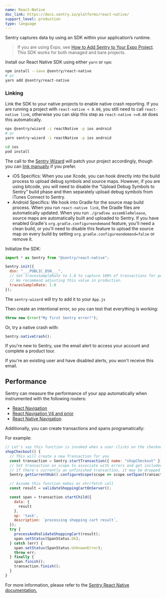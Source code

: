 ```yaml
---
name: React-Native
doc_link: https://docs.sentry.io/platforms/react-native/
support_level: production
type: language
---
```


Sentry captures data by using an SDK within your application’s runtime.

> If you are using Expo, see [How to Add Sentry to Your Expo Project](https://docs.expo.io/guides/using-sentry/). This SDK works for both managed and bare projects.


Install our React Native SDK using either `yarn` or `npm`:

```bash
npm install --save @sentry/react-native
# or
yarn add @sentry/react-native
```

### Linking

Link the SDK to your native projects to enable native crash reporting. If you are running a project with `react-native < 0.60`, you still need to call `react-native link`, otherwise you can skip this step as `react-native >=0.60` does this automatically.

```bash
npx @sentry/wizard -i reactNative -p ios android
# or
yarn sentry-wizard -i reactNative -p ios android

cd ios
pod install
```

The call to the [Sentry Wizard](https://github.com/getsentry/sentry-wizard) will patch your project accordingly, though you can [link manually](https://docs.sentry.io/platforms/react-native/manual-setup/manual-setup/) if you prefer.

- iOS Specifics: When you use Xcode, you can hook directly into the build process to upload debug symbols and source maps. However, if you are using bitcode, you will need to disable the “Upload Debug Symbols to Sentry” build phase and then separately upload debug symbols from iTunes Connect to Sentry.
- Android Specifics: We hook into Gradle for the source map build process. When you run `react-native link`, the Gradle files are automatically updated. When you run `./gradlew assembleRelease`, source maps are automatically built and uploaded to Sentry. If you have enabled Gradle's `org.gradle.configureondemand` feature, you'll need a clean build, or you'll need to disable this feature to upload the source map on every build by setting `org.gradle.configureondemand=false` or remove it.

Initialize the SDK:

```javascript
import * as Sentry from "@sentry/react-native";

Sentry.init({
  dsn: "___PUBLIC_DSN___",
  // Set tracesSampleRate to 1.0 to capture 100% of transactions for performance monitoring.
  // We recommend adjusting this value in production.
  tracesSampleRate: 1.0
});
```

The `sentry-wizard` will try to add it to your `App.js`

Then create an intentional error, so you can test that everything is working:

```javascript
throw new Error("My first Sentry error!");
```

Or, try a native crash with:

```javascript
Sentry.nativeCrash();
```
If you're new to Sentry, use the email alert to access your account and complete a product tour.

If you're an existing user and have disabled alerts, you won't receive this email.

## Performance

Sentry can measure the performance of your app automatically when instrumented with the following routers:

- [React Navigation](https://docs.sentry.io/platforms/react-native/performance/instrumentation/automatic-instrumentation/#react-navigation)
- [React Navigation V4 and prior](https://docs.sentry.io/platforms/react-native/performance/instrumentation/automatic-instrumentation/#react-navigation-v4)
- [React Native Navigation](https://docs.sentry.io/platforms/react-native/performance/instrumentation/automatic-instrumentation/#react-native-navigation)

Additionally, you can create transactions and spans programatically:

For example:

```javascript
// Let's say this function is invoked when a user clicks on the checkout button of your shop
shopCheckout() {
  // This will create a new Transaction for you
  const transaction = Sentry.startTransaction({ name: "shopCheckout" });
  // Set transaction on scope to associate with errors and get included span instrumentation
  // If there's currently an unfinished transaction, it may be dropped
  Sentry.getCurrentHub().configureScope(scope => scope.setSpan(transaction));

  // Assume this function makes an xhr/fetch call
  const result = validateShoppingCartOnServer();

  const span = transaction.startChild({
    data: {
      result
    },
    op: 'task',
    description: `processing shopping cart result`,
  });
  try {
    processAndValidateShoppingCart(result);
    span.setStatus(SpanStatus.Ok);
  } catch (err) {
    span.setStatus(SpanStatus.UnknownError);
    throw err;
  } finally {
    span.finish();
    transaction.finish();
  }
}
```

For more information, please refer to the [Sentry React Native documentation.](https://docs.sentry.io/platforms/react-native/performance/instrumentation/)
